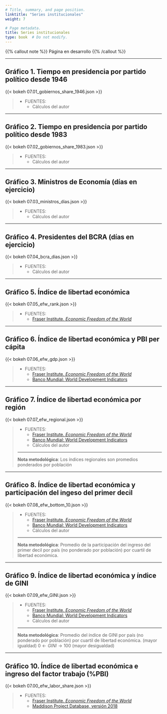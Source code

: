 ```yaml
---
# Title, summary, and page position.
linktitle: "Series institucionales"
weight: 7

# Page metadata.
title: Series institucionales
type: book  # Do not modify.
---
```


{{% callout note %}}
Página en desarrollo
{{% /callout %}}

---

## Gráfico 1. Tiempo en presidencia por partido político desde 1946

{{< bokeh 07.01_gobiernos_share_1946.json >}}

> * FUENTES:
>   * Cálculos del autor

---

## Gráfico 2. Tiempo en presidencia por partido político desde 1983

{{< bokeh 07.02_gobiernos_share_1983.json >}}

> * FUENTES:
>   * Cálculos del autor

---

## Gráfico 3. Ministros de Economía (días en ejercicio)

{{< bokeh 07.03_ministros_dias.json >}}

> * FUENTES:
>   * Cálculos del autor

---

## Gráfico 4. Presidentes del BCRA (días en ejercicio)

{{< bokeh 07.04_bcra_dias.json >}}

> * FUENTES:
>   * Cálculos del autor

---

## Gráfico 5. Índice de libertad económica

{{< bokeh 07.05_efw_rank.json >}}

> * FUENTES:
>   * [Fraser Institute. *Economic Freedom of the World*](https://www.fraserinstitute.org/economic-freedom/map)

---

## Gráfico 6. Índice de libertad económica y PBI per cápita

{{< bokeh 07.06_efw_gdp.json >}}

> * FUENTES:
>   * [Fraser Institute. *Economic Freedom of the World*](https://www.fraserinstitute.org/economic-freedom/map)
>   * [Banco Mundial: World Development Indicators](https://datatopics.worldbank.org/world-development-indicators/)

---

## Gráfico 7. Índice de libertad económica por región

{{< bokeh 07.07_efw_regional.json >}}

> * FUENTES:
>   * [Fraser Institute. *Economic Freedom of the World*](https://www.fraserinstitute.org/economic-freedom/map)
>   * [Banco Mundial: World Development Indicators](https://datatopics.worldbank.org/world-development-indicators/)
>   * Cálculos del autor
> ---
> **Nota metodológica**: Los índices regionales son promedios ponderados por población

---

## Gráfico 8. Índice de libertad económica y participación del ingeso del primer decil

{{< bokeh 07.08_efw_bottom_10.json >}}

> * FUENTES:
>   * [Fraser Institute. *Economic Freedom of the World*](https://www.fraserinstitute.org/economic-freedom/map)
>   * [Banco Mundial: World Development Indicators](https://datatopics.worldbank.org/world-development-indicators/)
>   * Cálculos del autor
> ---
> **Nota metodológica**: Promedio de la participación del ingreso del primer decil por país (no ponderado por población) por cuartil de libertad económica.

---

## Gráfico 9. Índice de libertad económica y índice de GINI

{{< bokeh 07.09_efw_GINI.json >}}

> * FUENTES:
>   * [Fraser Institute. *Economic Freedom of the World*](https://www.fraserinstitute.org/economic-freedom/map)
>   * [Banco Mundial: World Development Indicators](https://datatopics.worldbank.org/world-development-indicators/)
>   * Cálculos del autor
> ---
> **Nota metodológica**: Promedio del índice de GINI por país (no ponderado por población) por cuartil de libertad económica.
> $\text{(mayor igualdad) }0 \leftarrow GINI \rightarrow 100 \text{ (mayor desigualdad)}$

---

## Gráfico 10. Índice de libertad económica e ingreso del factor trabajo (\%PBI)

{{< bokeh 07.00_efw_labor_share.json >}}

> * FUENTES:
>   * [Fraser Institute. *Economic Freedom of the World*](https://www.fraserinstitute.org/economic-freedom/map)
>   * [Maddison Project Database, versión 2018](https://www.rug.nl/ggdc/historicaldevelopment/maddison/releases/maddison-project-database-2018?lang=en)